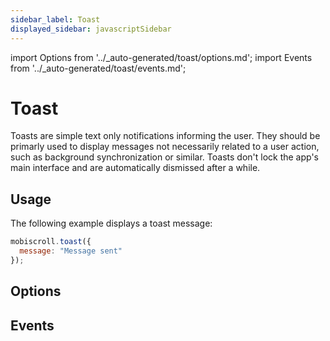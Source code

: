 ```yaml
---
sidebar_label: Toast
displayed_sidebar: javascriptSidebar
---
```


import Options from '../\_auto-generated/toast/options.md';
import Events from '../\_auto-generated/toast/events.md';

# Toast

Toasts are simple text only notifications informing the user.
They should be primarly used to display messages not necessarily related to a user action, such as background synchronization or similar.
Toasts don't lock the app's main interface and are automatically dismissed after a while.

## Usage

The following example displays a toast message:

```js
mobiscroll.toast({
  message: "Message sent"
});
```

<div className="option-list">

## Options

<Options />

## Events

<Events />

</div>
